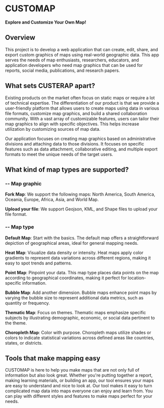 # CUSTOMAP
**Explore and Customize Your Own Map!**

## Overview
This project is to develop a web application that can create, edit, share, and export custom graphics of maps using real-world geographic data. This app serves the needs of map enthusiasts, researchers, educators, and application developers who need map graphics that can be used for reports, social media, publications, and research papers.

## What sets CUSTERAP apart?
Existing products on the market often focus on static maps or require a lot of technical expertise. The differentiation of our product is that we provide a user-friendly platform that allows users to create maps using data in various file formats, customize map graphics, and build a shared collaboration community. With a vast array of customizable features, users can tailor their map graphics to align with specific objectives. This helps increase utilization by customizing sources of map data.

Our application focuses on creating map graphics based on administrative divisions and attaching data to those divisions. It focuses on specific features such as data attachment, collaborative editing, and multiple export formats to meet the unique needs of the target users.

## What kind of map types are supported?

### -- Map graphic

**Fork Map**: We support the following maps: North America, South America, Oceania, Europe, Africa, Asia, and World Map.

**Upload your file**: We support Geojson, KML, and Shape files to upload your file format.

### -- Map type

**Default Map**: Start with the basics. The default map offers a straightforward depiction of geographical areas, ideal for general mapping needs.

**Heat Map**: Visualize data density or intensity. Heat maps apply color gradients to represent data variations across different regions, making it easy to spot trends and patterns.

**Point Map**: Pinpoint your data. This map type places data points on the map according to geographical coordinates, making it perfect for location-specific information.

**Bubble Map**: Add another dimension. Bubble maps enhance point maps by varying the bubble size to represent additional data metrics, such as quantity or frequency.

**Thematic Map**: Focus on themes. Thematic maps emphasize specific subjects by illustrating demographic, economic, or social data pertinent to the theme.

**Choropleth Map**: Color with purpose. Choropleth maps utilize shades or colors to indicate statistical variations across defined areas like countries, states, or districts.

## Tools that make mapping easy
CUSTOMAP is here to help you make maps that are not only full of information but also look great. Whether you're putting together a report, making learning materials, or building an app, our tool ensures your maps are easy to understand and nice to look at.
Our tool makes it easy to turn complicated map data into maps everyone can enjoy and learn from. You can play with different styles and features to make maps perfect for your needs. 
